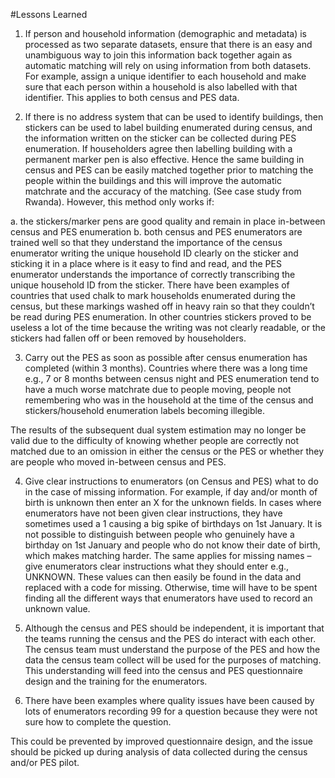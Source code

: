 #Lessons Learned

1. 	<p>If person and household information (demographic and metadata) is processed as two separate datasets, ensure that there is an easy and unambiguous way to join this information back together again as automatic matching will rely on using information from both datasets.
   	For example, assign a unique identifier to each household and make sure that each person within a household is also labelled with that identifier. This applies to both census and PES data.</p>

2. <p>If there is no address system that can be used to identify buildings, then stickers can be used to label building enumerated during census, and the information written on the sticker can be collected during PES enumeration. If householders agree then labelling building with a permanent marker pen is also effective. Hence the same building in census and PES can be easily matched together prior to matching the people within the buildings and this will improve the automatic matchrate and the accuracy of the matching. (See case study from Rwanda). However, this method only works if:
  a.	the stickers/marker pens are good quality and remain in place in-between census and PES enumeration
  b.	both census and PES enumerators are trained well so that they understand the importance of the census enumerator writing the unique household ID clearly on the sticker and sticking it in a place where is it easy to find and read, and the PES enumerator understands the importance of correctly transcribing the unique household ID from the sticker.
There have been examples of countries that used chalk to mark households enumerated during the census, but these markings washed off in heavy rain so that they couldn’t be read during PES enumeration. 
In other countries stickers proved to be useless a lot of the time because the writing was not clearly readable, or the stickers had fallen off or been removed by householders.</p>    

3.  <p>Carry out the PES as soon as possible after census enumeration has completed (within 3 months). Countries where there was a long time e.g., 7 or 8 months between census night and PES enumeration tend to have a much worse matchrate due to people moving, people not remembering who was in the household at the time of the census and stickers/household enumeration labels becoming illegible. 
  The results of the subsequent dual system estimation may no longer be valid due to the difficulty of knowing whether people are correctly not matched due to an omission in either the census or the PES or whether they are people who  moved in-between census and PES.</p>

4.  <p>Give clear instructions to enumerators (on Census and PES) what to do in the case of missing information. For example, if day and/or month of birth is unknown then enter an X for the unknown fields.
    	 In cases where enumerators have not been given clear instructions, they have sometimes used a 1 causing a big spike of birthdays on 1st January.
    	 It is not possible to distinguish between people who genuinely have a birthday on 1st January and people who do not know their date of birth, which makes matching harder.
    	  The same applies for missing names – give enumerators clear instructions what they should enter e.g., UNKNOWN.
    	 These values can then easily be found in the data and replaced with a code for missing. Otherwise, time will have to be spent finding all the different ways that enumerators have used to record an unknown value.</p>

5. <p>Although the census and PES should be independent, it is important that the teams running the census and the PES do interact with each other.
     The census team must understand the purpose of the PES and how the data the census team collect will be used for the purposes of matching.
     This understanding will feed into the census and PES questionnaire design and the training for the enumerators.</p>

6. <p>There have been examples where quality issues have been caused by lots of enumerators recording 99 for a question because they were not sure how to complete the question.
  This could be prevented by improved questionnaire design, and the issue should be picked up during analysis of data collected during the census and/or PES pilot.</p>     


      
